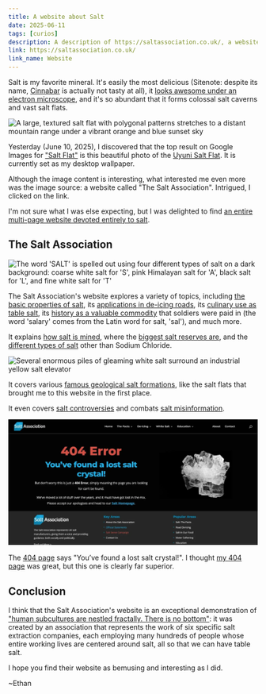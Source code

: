 ```yaml
---
title: A website about Salt
date: 2025-06-11
tags: [curios]
description: A description of https://saltassociation.co.uk/, a website devoted entirely to salt
link: https://saltassociation.co.uk/
link_name: Website
---
```


Salt is my favorite mineral. It's easily the most delicious (Sitenote: despite its name, [Cinnabar](https://en.wikipedia.org/wiki/Cinnabar) is actually not tasty at all), it [looks awesome under an electron microscope](https://salinity.oceansciences.org/media/ed_image_81_salt_crystal.jpg), and it's so abundant that it forms colossal salt caverns and vast salt flats.

![A large, textured salt flat with polygonal patterns stretches to a distant mountain range under a vibrant orange and blue sunset sky](/media/salt_flat.webp)

Yesterday (June 10, 2025), I discovered that the top result on Google Images for ["Salt Flat"](https://www.google.com/search?q=salt+flat&udm=2) is this beautiful photo of the [Uyuni Salt Flat](https://en.wikipedia.org/wiki/Salar_de_Uyuni). It is currently set as my desktop wallpaper.

Although the image content is interesting, what interested me even more was the image source: a website called "The Salt Association". Intrigued, I clicked on the link.

I'm not sure what I was else expecting, but I was delighted to find [an entire multi-page website devoted entirely to salt](https://saltassociation.co.uk/). 

## The Salt Association

![The word 'SALT' is spelled out using four different types of salt on a dark background: coarse white salt for 'S', pink Himalayan salt for 'A', black salt for 'L', and fine white salt for 'T'](/media/salt_text.webp)

The Salt Association's website explores a variety of topics, including [the basic properties of salt](https://saltassociation.co.uk/education/what-is-salt-and-its-properties/), its [applications in de-icing roads](https://saltassociation.co.uk/de-icing/), its [culinary use as table salt](https://saltassociation.co.uk/white-salt/), its [history as a valuable commodity](https://saltassociation.co.uk/education/salt-history/early-history/) that soldiers were paid in (the word 'salary' comes from the Latin word for salt, 'sal'), and much more.

It explains [how salt is mined](https://saltassociation.co.uk/education/make-salt/), where the [biggest salt reserves are](https://saltassociation.co.uk/education/physical-geography/), and the [different types of salt](https://saltassociation.co.uk/education/chemistry-salt/) other than Sodium Chloride.

![Several enormous piles of gleaming white salt surround an industrial yellow salt elevator](/media/salt_mining.webp)

It covers various [famous geological salt formations](https://saltassociation.co.uk/education/physical-geography/), like the salt flats that brought me to this website in the first place.

It even covers [salt controversies](https://saltassociation.co.uk/position-statement-government-salt-reduction-strategy/) and combats [salt misinformation](https://saltassociation.co.uk/salt-the-facts/).

![A 404 page with the header '404 Error' in large red text, and below it the subheader 'You’ve found a lost salt crystal!' in smaller blue text. To the right is a photo of a salt crystal.](/media/salt_404.webp)

The [404 page](https://saltassociation.co.uk/404) says "You’ve found a lost salt crystal!". I thought [my 404 page](/404) was great, but this one is clearly far superior.

## Conclusion

I think that the Salt Association's website is an exceptional demonstration of ["human subcultures are nestled fractally. There is no bottom"](https://xkcd.com/1095/): it was created by an association that represents the work of six specific salt extraction companies, each employing many hundreds of people whose entire working lives are centered around salt, all so that we can have table salt.

I hope you find their website as bemusing and interesting as I did.

~Ethan